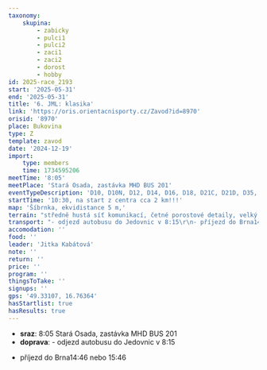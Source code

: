 ```yaml
---
taxonomy:
    skupina:
        - zabicky
        - pulci1
        - pulci2
        - zaci1
        - zaci2
        - dorost
        - hobby
id: 2025-race_2193
start: '2025-05-31'
end: '2025-05-31'
title: '6. JML: klasika'
link: 'https://oris.orientacnisporty.cz/Zavod?id=8970'
orisid: '8970'
place: Bukovina
type: Z
template: zavod
date: '2024-12-19'
import:
    type: members
    time: 1734595206
meetTime: '8:05'
meetPlace: 'Stará Osada, zastávka MHD BUS 201'
eventTypeDescription: 'D10, D10N, D12, D14, D16, D18, D21C, D21D, D35, D45, D55, D65, D70, H10, H10N, H12, H14, H16, H18, H21C, H21D, H35, H45, H55, H65, H70, HDR, P, T'
startTime: '10:30, na start z centra cca 2 km!!!'
map: 'Šíbrnka, ekvidistance 5 m,'
terrain: "středně hustá síť komunikací, četné porostové detaily, velký výskyt čerstvých mýtin\r\nnepravidelných tvarů o plochách od stovek po desetitisíce m2 (až 2 ha), množství potěžebních zbytků"
transport: "- odjezd autobusu do Jedovnic v 8:15\r\n- příjezd do Brna14:46 nebo 15:46"
accomodation: ''
food: ''
leader: 'Jitka Kabátová'
note: ''
return: ''
price: ''
program: ''
thingsToTake: ''
signups: ''
gps: '49.33107, 16.76364'
hasStartlist: true
hasResults: true
---
```


* **sraz**: 8:05 Stará Osada, zastávka MHD BUS 201
* **doprava**: - odjezd autobusu do Jedovnic v 8:15
- příjezd do Brna14:46 nebo 15:46
